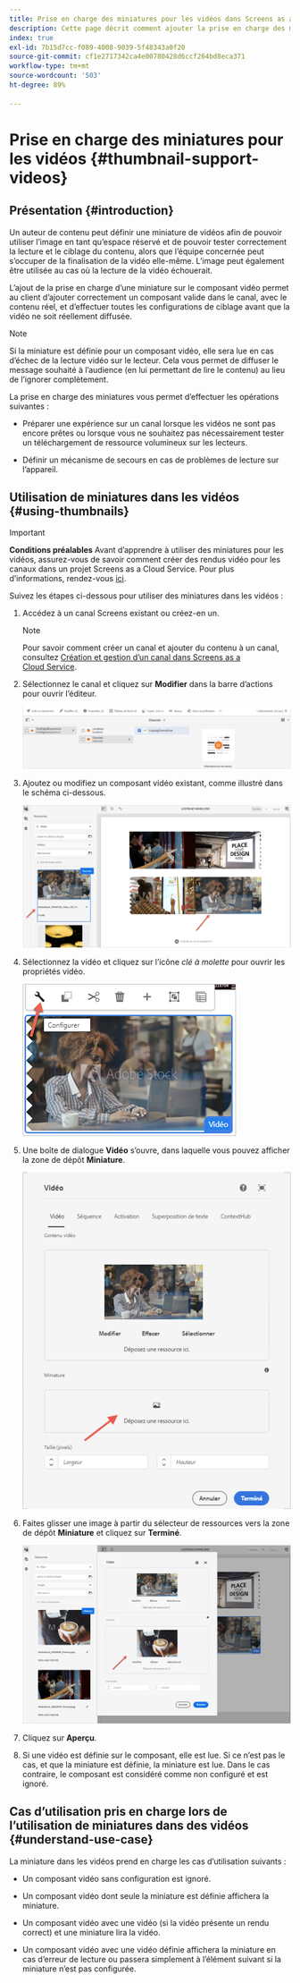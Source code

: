 ```yaml
---
title: Prise en charge des miniatures pour les vidéos dans Screens as a Cloud Service
description: Cette page décrit comment ajouter la prise en charge des miniatures pour les vidéos dans Screens as a Cloud Service.
index: true
exl-id: 7b15d7cc-f089-4008-9039-5f48343a0f20
source-git-commit: cf1e2717342ca4e00780428d6ccf264bd8eca371
workflow-type: tm+mt
source-wordcount: '503'
ht-degree: 89%

---
```


# Prise en charge des miniatures pour les vidéos {#thumbnail-support-videos}

## Présentation {#introduction}

Un auteur de contenu peut définir une miniature de vidéos afin de pouvoir utiliser l’image en tant qu’espace réservé et de pouvoir tester correctement la lecture et le ciblage du contenu, alors que l’équipe concernée peut s’occuper de la finalisation de la vidéo elle-même. L’image peut également être utilisée au cas où la lecture de la vidéo échouerait.

L’ajout de la prise en charge d’une miniature sur le composant vidéo permet au client d’ajouter correctement un composant valide dans le canal, avec le contenu réel, et d’effectuer toutes les configurations de ciblage avant que la vidéo ne soit réellement diffusée.

>[!NOTE]
>Si la miniature est définie pour un composant vidéo, elle sera lue en cas d’échec de la lecture vidéo sur le lecteur. Cela vous permet de diffuser le message souhaité à l’audience (en lui permettant de lire le contenu) au lieu de l’ignorer complètement.

La prise en charge des miniatures vous permet d’effectuer les opérations suivantes :

* Préparer une expérience sur un canal lorsque les vidéos ne sont pas encore prêtes ou lorsque vous ne souhaitez pas nécessairement tester un téléchargement de ressource volumineux sur les lecteurs.

* Définir un mécanisme de secours en cas de problèmes de lecture sur l’appareil.

## Utilisation de miniatures dans les vidéos {#using-thumbnails}

>[!IMPORTANT]
>**Conditions préalables**
>Avant d’apprendre à utiliser des miniatures pour les vidéos, assurez-vous de savoir comment créer des rendus vidéo pour les canaux dans un projet Screens as a Cloud Service. Pour plus d’informations, rendez-vous [ici](/help/screens-cloud/configuring/creating-screens-video-renditions-cloud-service.md).

Suivez les étapes ci-dessous pour utiliser des miniatures dans les vidéos :

1. Accédez à un canal Screens existant ou créez-en un.

   >[!NOTE]
   >Pour savoir comment créer un canal et ajouter du contenu à un canal, consultez [Création et gestion d’un canal dans Screens as a Cloud Service](https://experienceleague.adobe.com/docs/experience-manager-cloud-service/screens-as-cloud-service/create-content/creating-channels-screens-cloud.html?lang=fr).

1. Sélectionnez le canal et cliquez sur **Modifier** dans la barre d’actions pour ouvrir l’éditeur.

   ![Ouvrir l’éditeur](/help/screens-cloud/using-core-product-features/assets/thumbnail-1.png)

1. Ajoutez ou modifiez un composant vidéo existant, comme illustré dans le schéma ci-dessous.

   ![Modifiez le composant](/help/screens-cloud/using-core-product-features/assets/thumbnail-2.png)

1. Sélectionnez la vidéo et cliquez sur l’icône *clé à molette* pour ouvrir les propriétés vidéo.

   ![Cliquer sur la clé à molette](/help/screens-cloud/using-core-product-features/assets/thumbnail-3.png)

1. Une boîte de dialogue **Vidéo** s’ouvre, dans laquelle vous pouvez afficher la zone de dépôt **Miniature**.

   ![Afficher la miniature](/help/screens-cloud/using-core-product-features/assets/thumbnail-4.png)

1. Faites glisser une image à partir du sélecteur de ressources vers la zone de dépôt **Miniature** et cliquez sur **Terminé**.

   ![](/help/screens-cloud/using-core-product-features/assets/thumbnail-5.png)

1. Cliquez sur **Aperçu**.

1. Si une vidéo est définie sur le composant, elle est lue. Si ce n’est pas le cas, et que la miniature est définie, la miniature est lue. Dans le cas contraire, le composant est considéré comme non configuré et est ignoré.

## Cas d’utilisation pris en charge lors de l’utilisation de miniatures dans des vidéos {#understand-use-case}

La miniature dans les vidéos prend en charge les cas d’utilisation suivants :

* Un composant vidéo sans configuration est ignoré.

* Un composant vidéo dont seule la miniature est définie affichera la miniature.

* Un composant vidéo avec une vidéo (si la vidéo présente un rendu correct) et une miniature lira la vidéo.

* Un composant vidéo avec une vidéo définie affichera la miniature en cas d’erreur de lecture ou passera simplement à l’élément suivant si la miniature n’est pas configurée.
